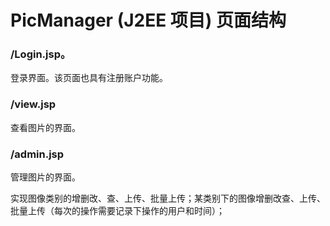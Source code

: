 # PicManager (J2EE 项目) 页面结构

### /Login.jsp。

登录界面。该页面也具有注册账户功能。

### /view.jsp

查看图片的界面。

### /admin.jsp

管理图片的界面。

实现图像类别的增删改、查、上传、批量上传；某类别下的图像增删改查、上传、批量上传（每次的操作需要记录下操作的用户和时间）；